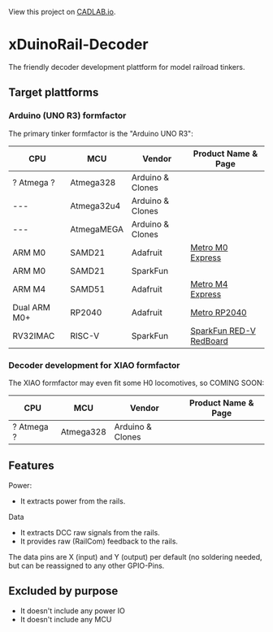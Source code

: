 View this project on [CADLAB.io](https://cadlab.io/project/27556). 

# xDuinoRail-Decoder

The friendly decoder development plattform for model railroad tinkers.

## Target plattforms

### Arduino (UNO R3) formfactor

The primary tinker formfactor is the "Arduino UNO R3":

| CPU | MCU | Vendor | Product Name & Page |
|--- | --- | --- | --- | 
| ? Atmega ? | Atmega328 | Arduino & Clones|
|--- | Atmega32u4 | Arduino & Clones |
|--- | AtmegaMEGA | Arduino & Clones |
| ARM M0 | SAMD21 | Adafruit | [Metro M0 Express](https://www.adafruit.com/product/3505) | 
| ARM M0 | SAMD21 | SparkFun |
| ARM M4 | SAMD51 | Adafruit | [Metro M4 Express](https://www.adafruit.com/product/4000) | 
| Dual ARM M0+ | RP2040 | Adafruit | [Metro RP2040](https://www.adafruit.com/product/5786) | 
| RV32IMAC | RISC-V | SparkFun | [SparkFun RED-V RedBoard](https://www.sparkfun.com/products/15594) 

### Decoder development for XIAO formfactor

The XIAO formfactor may even fit some H0 locomotives, so COMING SOON:

| CPU | MCU | Vendor | Product Name & Page |
|--- | --- | --- | --- | 
| ? Atmega ? | Atmega328 | Arduino & Clones|

## Features
Power:
- It extracts power from the rails.

Data
- It extracts DCC raw signals  from the rails.
- It provides raw (RailCom) feedback to the rails.

The data pins are X (input) and Y (output) per default (no soldering needed, but can be reassigned to any other GPIO-Pins.

## Excluded by purpose
- It doesn't include any power IO
- It doesn't include any MCU
